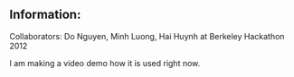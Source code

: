 Information:
-------------

Collaborators: Do Nguyen, Minh Luong, Hai Huynh at Berkeley Hackathon 2012

I am making a video demo how it is used right now.
